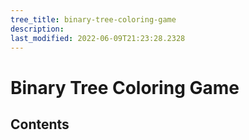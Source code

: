 ```yaml
---
tree_title: binary-tree-coloring-game
description: 
last_modified: 2022-06-09T21:23:28.2328
---
```


# Binary Tree Coloring Game

## Contents
